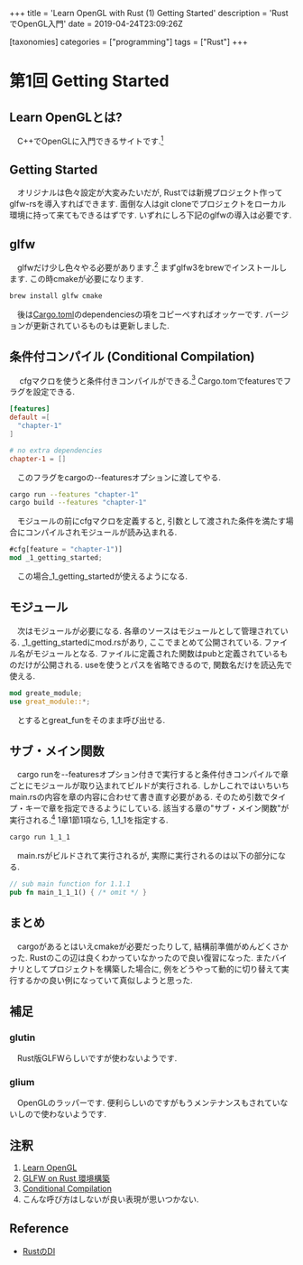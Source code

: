 +++
title = 'Learn OpenGL with Rust (1) Getting Started'
description =  'RustでOpenGL入門'
date = 2019-04-24T23:09:26Z

[taxonomies]
categories = ["programming"]
tags = ["Rust"]
+++

# 第1回 Getting Started

## Learn OpenGLとは?

　C++でOpenGLに入門できるサイトです.[<sup>1</sup>](#com-1)

## Getting Started

　オリジナルは色々設定が大変みたいだが, Rustでは新規プロジェクト作ってglfw-rsを導入すればできます. 面倒な人はgit cloneでプロジェクトをローカル環境に持って来てもできるはずです. いずれにしろ下記のglfwの導入は必要です.

## glfw

　glfwだけ少し色々やる必要があります.[<sup>2</sup>](#com-2) まずglfw3をbrewでインストールします. この時cmakeが必要になります.

```rust
brew install glfw cmake
```

　後は[Cargo.toml](https://github.com/bwasty/learn-opengl-rs/blob/master/Cargo.toml)のdependenciesの項をコピーペすればオッケーです. バージョンが更新されているものもは更新しました.

## 条件付コンパイル (Conditional Compilation)

　 cfgマクロを使うと条件付きコンパイルができる.[<sup>3</sup>](#com-3) Cargo.tomでfeaturesでフラグを設定できる.

```toml
[features]
default =[
  "chapter-1"
]

# no extra dependencies
chapter-1 = []
```

　このフラグをcargoの--featuresオプションに渡してやる.

```sh
cargo run --features "chapter-1"
cargo build --features "chapter-1"
```

　モジュールの前にcfgマクロを定義すると, 引数として渡された条件を満たす場合にコンパイルされモジュールが読み込まれる.

```rust
#cfg[feature = "chapter-1")]
mod _1_getting_started;
```

　この場合_1_getting_startedが使えるようになる.


## モジュール

　次はモジュールが必要になる. 各章のソースはモジュールとして管理されている. \_1\_getting_startedにmod.rsがあり, ここでまとめて公開されている. ファイル名がモジュールとなる. ファイルに定義された関数はpubと定義されているものだけが公開される. useを使うとパスを省略できるので, 関数名だけを読込先で使える.

```rust
mod greate_module;
use great_module::*;
```

　とするとgreat_funをそのまま呼び出せる.
　

## サブ・メイン関数

　cargo runを--featuresオプション付きで実行すると条件付きコンパイルで章ごとにモジュールが取り込まれてビルドが実行される. しかしこれではいちいちmain.rsの内容を章の内容に合わせて書き直す必要がある. そのため引数でタイプ・キーで章を指定できるようにしている. 該当する章の"サブ・メイン関数"が実行される.[<sup>4</sup>](#com-4) 1章1節1項なら, 1\_1\_1を指定する.

  ```sh
  cargo run 1_1_1
  ```

　main.rsがビルドされて実行されるが, 実際に実行されるのは以下の部分になる.

  ```rust
  // sub main function for 1.1.1
  pub fn main_1_1_1() { /* omit */ }
  ```

## まとめ

　cargoがあるとはいえcmakeが必要だったりして, 結構前準備がめんどくさかった. Rustのこの辺は良くわかっていなかったので良い復習になった. またバイナリとしてプロジェクトを構築した場合に, 例をどうやって動的に切り替えて実行するかの良い例になっていて真似しようと思った.

## 補足

### glutin

　Rust版GLFWらしいですが使わないようです.

### glium

　OpenGLのラッパーです. 便利らしいのですがもうメンテナンスもされていないしので使わないようです.

## 注釈
1. <a href="com-1"></a> [Learn OpenGL](https://learnopengl.com/)
2. <a href="com-2"></a> [GLFW on Rust 環境構築](https://qiita.com/seibe/items/1c7388cfc216b29a8b75)
3. <a href="com-3"></a> [Conditional Compilation](https://doc.rust-lang.org/1.30.0/book/first-edition/conditional-compilation.html)
4. <a href="com-4"></a> こんな呼び方はしないが良い表現が思いつかない.


## Reference 
+ [RustのDI](https://keens.github.io/blog/2017/12/01/rustnodi/)

